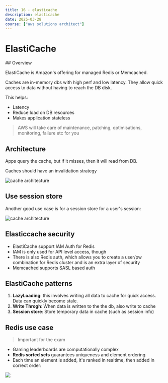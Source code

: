 ```yaml
---
title: 16 - elasticache
description: elasticache
date: 2025-03-28
course: ["aws solutions architect"]
---
```


# ElastiCache

## Overview

ElastiCache is Amazon's offering for managed Redis or Memcached.

Caches are in-memory dbs with high perf and low latency. They allow quick access to data without having to reach the DB disk.

This helps:

- Latency
- Reduce load on DB resources
- Makes application stateless

> AWS will take care of maintenance, patching, optimisations, monitoring, failure etc for you

## Architecture

Apps query the cache, but if it misses, then it will read from DB.

Caches should have an invalidation strategy

![cache architecture](/images/elasticache.png)

## Use session store

Another good use case is for a session store for a user's session:

![cache architecture](/images/session-store.png)

## Elasticcache security

- ElastiCache support IAM Auth for Redis
- IAM is only used for API level access, though
- There is also Redis auth, which allows you to create a user/pw combination for Redis cluster and is an extra layer of security
- Memcached supports SASL based auth

## ElastiCache patterns

1. **LazyLoading**: this involves writing all data to cache for quick access. Data can quickly become stale. 
1. **Write Throgh**: When data is written to the the db, also write to cache  
1. **Session store**: Store temporary data in cache (such as session info)

## Redis use case

> Important for the exam

- Gaming leaderboards are computationally complex
- **Redis sorted sets** guarantees uniqueness and element ordering
- Each time an element is added, it's ranked in realtime, then added in correct order:


![](/images/redis-sorted-sets.png)
